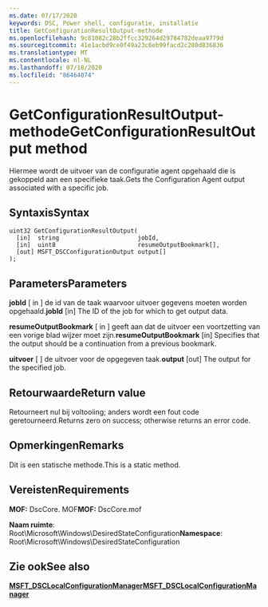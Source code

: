 ```yaml
---
ms.date: 07/17/2020
keywords: DSC, Power shell, configuratie, installatie
title: GetConfigurationResultOutput-methode
ms.openlocfilehash: 9c81082c28b2ffcc329264d29784782deaa9779d
ms.sourcegitcommit: 41e1acbd9ce0f49a23c6eb99facd2c280d836836
ms.translationtype: MT
ms.contentlocale: nl-NL
ms.lasthandoff: 07/18/2020
ms.locfileid: "86464074"
---
```

# <a name="getconfigurationresultoutput-method"></a><span data-ttu-id="2bf91-103">GetConfigurationResultOutput-methode</span><span class="sxs-lookup"><span data-stu-id="2bf91-103">GetConfigurationResultOutput method</span></span>

<span data-ttu-id="2bf91-104">Hiermee wordt de uitvoer van de configuratie agent opgehaald die is gekoppeld aan een specifieke taak.</span><span class="sxs-lookup"><span data-stu-id="2bf91-104">Gets the Configuration Agent output associated with a specific job.</span></span>

## <a name="syntax"></a><span data-ttu-id="2bf91-105">Syntaxis</span><span class="sxs-lookup"><span data-stu-id="2bf91-105">Syntax</span></span>

```mof
uint32 GetConfigurationResultOutput(
  [in]  string                      jobId,
  [in]  uint8                       resumeOutputBookmark[],
  [out] MSFT_DSCConfigurationOutput output[]
);
```

## <a name="parameters"></a><span data-ttu-id="2bf91-106">Parameters</span><span class="sxs-lookup"><span data-stu-id="2bf91-106">Parameters</span></span>

<span data-ttu-id="2bf91-107">**jobId** \[ in \] de id van de taak waarvoor uitvoer gegevens moeten worden opgehaald.</span><span class="sxs-lookup"><span data-stu-id="2bf91-107">**jobId** \[in\] The ID of the job for which to get output data.</span></span>

<span data-ttu-id="2bf91-108">**resumeOutputBookmark** \[ in \] geeft aan dat de uitvoer een voortzetting van een vorige blad wijzer moet zijn.</span><span class="sxs-lookup"><span data-stu-id="2bf91-108">**resumeOutputBookmark** \[in\] Specifies that the output should be a continuation from a previous bookmark.</span></span>

<span data-ttu-id="2bf91-109">**uitvoer** \[ \] de uitvoer voor de opgegeven taak.</span><span class="sxs-lookup"><span data-stu-id="2bf91-109">**output** \[out\] The output for the specified job.</span></span>

## <a name="return-value"></a><span data-ttu-id="2bf91-110">Retourwaarde</span><span class="sxs-lookup"><span data-stu-id="2bf91-110">Return value</span></span>

<span data-ttu-id="2bf91-111">Retourneert nul bij voltooiing; anders wordt een fout code geretourneerd.</span><span class="sxs-lookup"><span data-stu-id="2bf91-111">Returns zero on success; otherwise returns an error code.</span></span>

## <a name="remarks"></a><span data-ttu-id="2bf91-112">Opmerkingen</span><span class="sxs-lookup"><span data-stu-id="2bf91-112">Remarks</span></span>

<span data-ttu-id="2bf91-113">Dit is een statische methode.</span><span class="sxs-lookup"><span data-stu-id="2bf91-113">This is a static method.</span></span>

## <a name="requirements"></a><span data-ttu-id="2bf91-114">Vereisten</span><span class="sxs-lookup"><span data-stu-id="2bf91-114">Requirements</span></span>

<span data-ttu-id="2bf91-115">**MOF:** DscCore. MOF</span><span class="sxs-lookup"><span data-stu-id="2bf91-115">**MOF:** DscCore.mof</span></span>

<span data-ttu-id="2bf91-116">**Naam ruimte**: Root\Microsoft\Windows\DesiredStateConfiguration</span><span class="sxs-lookup"><span data-stu-id="2bf91-116">**Namespace**: Root\Microsoft\Windows\DesiredStateConfiguration</span></span>

## <a name="see-also"></a><span data-ttu-id="2bf91-117">Zie ook</span><span class="sxs-lookup"><span data-stu-id="2bf91-117">See also</span></span>

[<span data-ttu-id="2bf91-118">**MSFT_DSCLocalConfigurationManager**</span><span class="sxs-lookup"><span data-stu-id="2bf91-118">**MSFT_DSCLocalConfigurationManager**</span></span>](msft-dsclocalconfigurationmanager.md)
